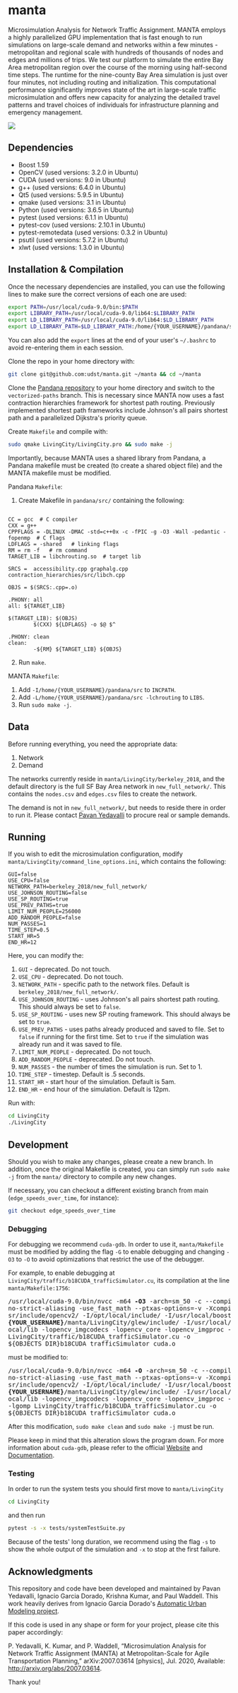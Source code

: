 # manta

Microsimulation Analysis for Network Traffic Assignment. MANTA employs a highly parallelized GPU implementation that is fast enough to run simulations on large-scale demand and networks within a few minutes - metropolitan and regional scale with hundreds of thousands of nodes and edges and millions of trips. We test our platform to simulate the entire Bay Area metropolitan region over the course of the morning using half-second time steps. The runtime for the nine-county Bay Area simulation is just over four minutes, not including routing and initialization. This computational performance significantly improves state of the art in large-scale traffic microsimulation and offers new capacity for analyzing the detailed travel patterns and travel choices of individuals for infrastructure planning and emergency management.

![](https://github.com/UDST/manta/blob/main/bay_bridge_trips.png)

## Dependencies

 - Boost 1.59
 - OpenCV (used versions: 3.2.0 in Ubuntu)
 - CUDA (used versions: 9.0 in Ubuntu)
 - g++ (used versions: 6.4.0 in Ubuntu)
 - Qt5 (used versions: 5.9.5 in Ubuntu)
 - qmake (used versions: 3.1 in Ubuntu)
 - Python (used versions: 3.6.5 in Ubuntu)
 - pytest (used versions: 6.1.1 in Ubuntu) 
 - pytest-cov (used versions: 2.10.1 in Ubuntu) 
 - pytest-remotedata (used versions: 0.3.2 in Ubuntu) 
 - psutil (used versions: 5.7.2 in Ubuntu) 
 - xlwt (used versions: 1.3.0 in Ubuntu)


## Installation & Compilation

Once the necessary dependencies are installed, you can use the following lines to make sure the
correct versions of each one are used:
```bash
export PATH=/usr/local/cuda-9.0/bin:$PATH
export LIBRARY_PATH=/usr/local/cuda-9.0/lib64:$LIBRARY_PATH 
export LD_LIBRARY_PATH=/usr/local/cuda-9.0/lib64:$LD_LIBRARY_PATH 
export LD_LIBRARY_PATH=$LD_LIBRARY_PATH:/home/{YOUR_USERNAME}/pandana/src
```

You can also add the `export` lines at the end of your user's `~/.bashrc` to
avoid re-entering them in each session.

Clone the repo in your home directory with:
```bash
git clone git@github.com:udst/manta.git ~/manta && cd ~/manta
```

Clone the [Pandana repository](https://github.com/UDST/pandana) to your home directory and switch to the `vectorized-paths` branch. This is necessary since MANTA now uses a fast contraction hierarchies framework for shortest path routing. Previously implemented shortest path frameworks include Johnson's all pairs shortest path and a parallelized Dijkstra's priority queue.

Create `Makefile` and compile with:
```bash
sudo qmake LivingCity/LivingCity.pro && sudo make -j
```

Importantly, because MANTA uses a shared library from Pandana, a Pandana makefile must be created (to create a shared object file) and the MANTA makefile must be modified.

Pandana `Makefile`:

1. Create Makefile in `pandana/src/` containing the following:

```# Makefile for pandana C++ contraction hierarchy library

CC = gcc  # C compiler
CXX = g++
CPPFLAGS = -DLINUX -DMAC -std=c++0x -c -fPIC -g -O3 -Wall -pedantic -fopenmp  # C flags
LDFLAGS = -shared   # linking flags
RM = rm -f   # rm command
TARGET_LIB = libchrouting.so  # target lib

SRCS =  accessibility.cpp graphalg.cpp contraction_hierarchies/src/libch.cpp

OBJS = $(SRCS:.cpp=.o)

.PHONY: all
all: ${TARGET_LIB}

$(TARGET_LIB): $(OBJS)
        $(CXX) ${LDFLAGS} -o $@ $^

.PHONY: clean
clean:
        -${RM} ${TARGET_LIB} ${OBJS}
```
2. Run `make`.

MANTA `Makefile`:

1. Add `-I/home/{YOUR_USERNAME}/pandana/src` to `INCPATH`.
2. Add `-L/home/{YOUR_USERNAME}/pandana/src -lchrouting` to `LIBS`.
3. Run `sudo make -j`.


## Data

Before running everything, you need the appropriate data:

1. Network
2. Demand

The networks currently reside in `manta/LivingCity/berkeley_2018`, and the default directory is the full SF Bay Area network in `new_full_network/`. This contains the `nodes.csv` and `edges.csv` files to create the network.

The demand is not in `new_full_network/`, but needs to reside there in order to run it. Please contact [Pavan Yedavalli](pavyedav@gmail.com) to procure real or sample demands.

## Running

If you wish to edit the microsimulation configuration, modify `manta/LivingCity/command_line_options.ini`, which contains the following:

```[General]
GUI=false
USE_CPU=false
NETWORK_PATH=berkeley_2018/new_full_network/
USE_JOHNSON_ROUTING=false
USE_SP_ROUTING=true
USE_PREV_PATHS=true
LIMIT_NUM_PEOPLE=256000
ADD_RANDOM_PEOPLE=false
NUM_PASSES=1
TIME_STEP=0.5
START_HR=5
END_HR=12
```

Here, you can modify the:

1. `GUI` - deprecated. Do not touch.
2. `USE_CPU` - deprecated. Do not touch.
3. `NETWORK_PATH` - specific path to the network files. Default is `berkeley_2018/new_full_network/`.
4. `USE_JOHNSON_ROUTING` - uses Johnson's all pairs shortest path routing. This should always be set to `false`.
5. `USE_SP_ROUTING` - uses new SP routing framework. This should always be set to `true`.
6. `USE_PREV_PATHS` - uses paths already produced and saved to file. Set to `false` if running for the first time. Set to `true` if the simulation was already run and it was saved to file. 
7. `LIMIT_NUM_PEOPLE` - deprecated. Do not touch.
8. `ADD_RANDOM_PEOPLE` - deprecated. Do not touch.
9. `NUM_PASSES` - the number of times the simulation is run. Set to 1.
10. `TIME_STEP` - timestep. Default is .5 seconds.
11. `START_HR` - start hour of the simulation. Default is 5am.
12. `END_HR` - end hour of the simulation. Default is 12pm.

Run with:
```bash
cd LivingCity
./LivingCity
```

## Development

Should you wish to make any changes, please create a new branch. In addition, once the original Makefile is created, you can simply run `sudo make -j` from the `manta/` directory to compile any new changes.

If necessary, you can checkout a different existing branch from main (`edge_speeds_over_time`, for instance):
```bash
git checkout edge_speeds_over_time
```

### Debugging
For debugging we recommend `cuda-gdb`. In order to use it, `manta/Makefile` must be modified by adding the flag `-G` to enable debugging and changing `-O3` to `-O` to avoid optimizations that restrict the use of the debugger.

For example, to enable debugging at `LivingCity/traffic/b18CUDA_trafficSimulator.cu`,  its compilation at the line `manta/Makefile:1756`:
<pre>
/usr/local/cuda-9.0/bin/nvcc -m64 <b>-O3</b> -arch=sm_50 -c --compiler-options -f
no-strict-aliasing -use_fast_math --ptxas-options=-v -Xcompiler -fopenmp -I/u
sr/include/opencv2/ -I/opt/local/include/ -I/usr/local/boost_1_59_0/ -I/home/
<b>{YOUR_USERNAME}</b>/manta/LivingCity/glew/include/ -I/usr/local/cuda-9.0/include  -L/opt/l
ocal/lib -lopencv_imgcodecs -lopencv_core -lopencv_imgproc -lcudart -lcuda -g -lgomp
LivingCity/traffic/b18CUDA_trafficSimulator.cu -o
${OBJECTS_DIR}b18CUDA_trafficSimulator_cuda.o
</pre>

must be modified to:
<pre>
/usr/local/cuda-9.0/bin/nvcc -m64 <b>-O</b> -arch=sm_50 -c --compiler-options -f
no-strict-aliasing -use_fast_math --ptxas-options=-v -Xcompiler -fopenmp -I/u
sr/include/opencv2/ -I/opt/local/include/ -I/usr/local/boost_1_59_0/ -I/home/
<b>{YOUR_USERNAME}</b>/manta/LivingCity/glew/include/ -I/usr/local/cuda-9.0/include  -L/opt/l
ocal/lib -lopencv_imgcodecs -lopencv_core -lopencv_imgproc -lcudart -lcuda -g <b>-G</b>
-lgomp LivingCity/traffic/b18CUDA_trafficSimulator.cu -o
${OBJECTS_DIR}b18CUDA_trafficSimulator_cuda.o
</pre>

After this modification, `sudo make clean` and `sudo make -j` must be run.

Please keep in mind that this alteration slows the program down. For more information about `cuda-gdb`, please refer to the official [Website](https://docs.nvidia.com/cuda/cuda-gdb/index.html) and [Documentation](https://www.google.com/url?sa=t&rct=j&q=&esrc=s&source=web&cd=&ved=2ahUKEwiBgbqg9fzrAhUMIrkGHby9Db8QFjADegQIAxAB&url=https%3A%2F%2Fdeveloper.download.nvidia.com%2Fcompute%2FDevZone%2Fdocs%2Fhtml%2FC%2Fdoc%2Fcuda-gdb.pdf&usg=AOvVaw3J9Il2vHkkxtcX83EHC3-z).

### Testing
In order to run the system tests you should first move to `manta/LivingCity`
```bash
cd LivingCity
```
and then run 
```bash
pytest -s -x tests/systemTestSuite.py
```
Because of the tests' long duration, we recommend using the flag `-s` to show the whole output of the simulation and `-x` to stop at the first failure.


## Acknowledgments

This repository and code have been developed and maintained by Pavan Yedavalli, Ignacio Garcia Dorado, Krishna Kumar, and Paul Waddell. This work heavily derives from Ignacio Garcia Dorado's [Automatic Urban Modeling project](http://www.ignaciogarciadorado.com/p/2014_EG/2014_EG.html).

If this code is used in any shape or form for your project, please cite this paper accordingly:

P. Yedavalli, K. Kumar, and P. Waddell, “Microsimulation Analysis for Network Traffic Assignment (MANTA) at Metropolitan-Scale for Agile Transportation Planning,” arXiv:2007.03614 [physics], Jul. 2020, Available: http://arxiv.org/abs/2007.03614.

Thank you!




